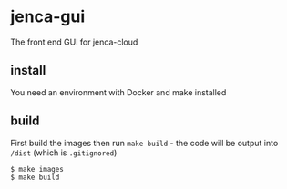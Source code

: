 # jenca-gui

The front end GUI for jenca-cloud

## install

You need an environment with Docker and make installed

## build

First build the images then run `make build` - the code will be output into `/dist` (which is `.gitignored`)

```
$ make images
$ make build
```